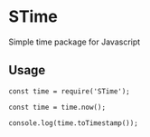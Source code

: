 # STime
Simple time package for Javascript

## Usage

```
const time = require('STime');

const time = time.now();

console.log(time.toTimestamp());
```
